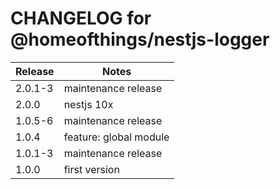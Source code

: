 # CHANGELOG for @homeofthings/nestjs-logger

| Release | Notes                  |
| ------- | ---------------------- |
| 2.0.1-3 | maintenance release    |
| 2.0.0   | nestjs 10x             |
| 1.0.5-6 | maintenance release    |
| 1.0.4   | feature: global module |
| 1.0.1-3 | maintenance release    |
| 1.0.0   | first version          |
